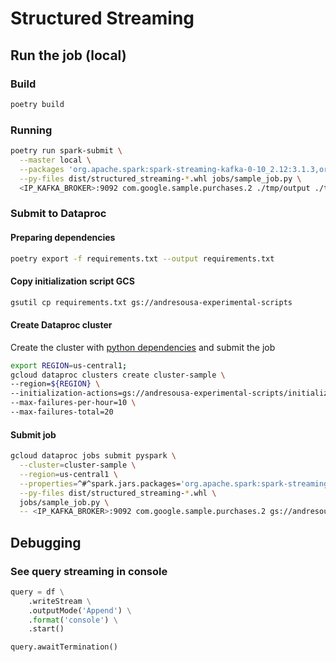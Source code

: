 # Structured Streaming

## Run the job (local)
### Build
```bash
poetry build
```

### Running
```bash
poetry run spark-submit \
  --master local \
  --packages 'org.apache.spark:spark-streaming-kafka-0-10_2.12:3.1.3,org.apache.spark:spark-sql-kafka-0-10_2.12:3.1.3'\
  --py-files dist/structured_streaming-*.whl jobs/sample_job.py \
  <IP_KAFKA_BROKER>:9092 com.google.sample.purchases.2 ./tmp/output ./tmp/checkpoint '60 seconds'
```

### Submit to Dataproc
#### Preparing dependencies
```bash
poetry export -f requirements.txt --output requirements.txt
```
#### Copy initialization script GCS
```bash
gsutil cp requirements.txt gs://andresousa-experimental-scripts
```
#### Create Dataproc cluster
Create the cluster with [python dependencies](./scripts/initialize-cluster.sh) and submit the job

```bash
export REGION=us-central1;
gcloud dataproc clusters create cluster-sample \
--region=${REGION} \
--initialization-actions=gs://andresousa-experimental-scripts/initialize-cluster.sh \
--max-failures-per-hour=10 \
--max-failures-total=20 
```


#### Submit job
```bash
gcloud dataproc jobs submit pyspark \
  --cluster=cluster-sample \
  --region=us-central1 \
  --properties=^#^spark.jars.packages='org.apache.spark:spark-streaming-kafka-0-10_2.12:3.1.3,org.apache.spark:spark-sql-kafka-0-10_2.12:3.1.3' \
  --py-files dist/structured_streaming-*.whl \
  jobs/sample_job.py \
  -- <IP_KAFKA_BROKER>:9092 com.google.sample.purchases.2 gs://andresousa-experimental-streaming-test/output gs://andresousa-experimental-checkpoints/checkpoint '60 seconds'
```

## Debugging

### See query streaming in console
```python
query = df \
    .writeStream \
    .outputMode('Append') \
    .format('console') \
    .start()

query.awaitTermination()
```
